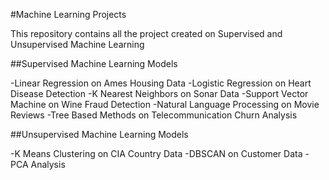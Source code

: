 #Machine Learning Projects

This repository contains all the project created on Supervised and Unsupervised Machine Learning

##Supervised Machine Learning Models

-Linear Regression on Ames Housing Data
-Logistic Regression on Heart Disease Detection
-K Nearest Neighbors on Sonar Data
-Support Vector Machine on Wine Fraud Detection
-Natural Language Processing on Movie Reviews
-Tree Based Methods on Telecommunication Churn Analysis

##Unsupervised Machine Learning Models

-K Means Clustering on CIA Country Data
-DBSCAN on Customer Data
-PCA Analysis